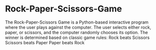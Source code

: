 # Rock-Paper-Scissors-Game
The Rock-Paper-Scissors Game is a Python-based interactive program where the user plays against the computer. The user selects either rock, paper, or scissors, and the computer randomly chooses its option. The winner is determined based on classic game rules:  Rock beats Scissors  Scissors beats Paper  Paper beats Rock
